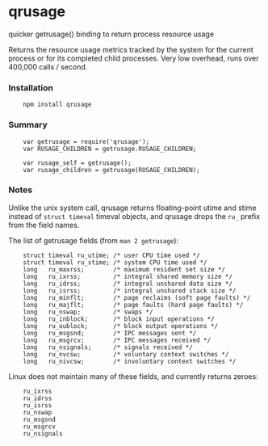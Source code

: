 qrusage
=======

quicker getrusage() binding to return process resource usage

Returns the resource usage metrics tracked by the system for the current
process or for its completed child processes.  Very low overhead, runs over
400,000 calls / second.

### Installation

        npm install qrusage

### Summary

        var getrusage = require('qrusage');
        var RUSAGE_CHILDREN = getrusage.RUSAGE_CHILDREN;

        var rusage_self = getrusage();
        var rusage_children = getrusage(RUSAGE_CHILDREN);

### Notes

Unlike the unix system call, qrusage returns floating-point utime and stime
instead of `struct timeval` timeval objects, and qrusage drops the `ru_`
prefix from the field names.

The list of getrusage fields (from `man 2 getrusage`):

        struct timeval ru_utime; /* user CPU time used */
        struct timeval ru_stime; /* system CPU time used */
        long   ru_maxrss;        /* maximum resident set size */
        long   ru_ixrss;         /* integral shared memory size */
        long   ru_idrss;         /* integral unshared data size */
        long   ru_isrss;         /* integral unshared stack size */
        long   ru_minflt;        /* page reclaims (soft page faults) */
        long   ru_majflt;        /* page faults (hard page faults) */
        long   ru_nswap;         /* swaps */
        long   ru_inblock;       /* block input operations */
        long   ru_oublock;       /* block output operations */
        long   ru_msgsnd;        /* IPC messages sent */
        long   ru_msgrcv;        /* IPC messages received */
        long   ru_nsignals;      /* signals received */
        long   ru_nvcsw;         /* voluntary context switches */
        long   ru_nivcsw;        /* involuntary context switches */

Linux does not maintain many of these fields, and currently returns zeroes:

        ru_ixrss
        ru_idrss
        ru_isrss
        ru_nswap
        ru_msgsnd
        ru_msgrcv
        ru_nsignals

